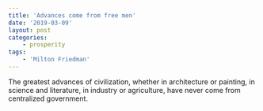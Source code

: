 ```yaml
---
title: 'Advances come from free men'
date: '2019-03-09'
layout: post
categories:
    - prosperity
tags:
    - 'Milton Friedman'
---
```


The greatest advances of civilization, whether in architecture or painting, in science and literature, in industry or agriculture, have never come from centralized government.